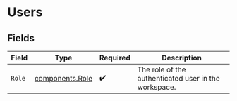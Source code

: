 # Users


## Fields

| Field                                                | Type                                                 | Required                                             | Description                                          |
| ---------------------------------------------------- | ---------------------------------------------------- | ---------------------------------------------------- | ---------------------------------------------------- |
| `Role`                                               | [components.Role](../../models/components/role.md)   | :heavy_check_mark:                                   | The role of the authenticated user in the workspace. |